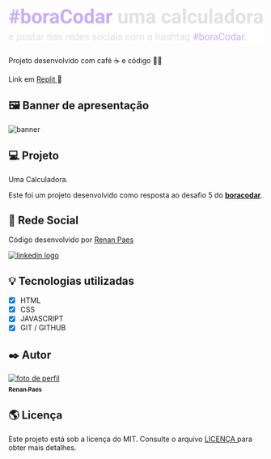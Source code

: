 <h1 align="center">
  <img alt="Cartão de produto" title="Cartão de produto" src="./img/h1svg.svg" />
</h1>

Projeto desenvolvido com café ☕ e código 👨‍💻


Link em [ Replit ](https://Calculadora.renanpaes92.repl.co) 🔗


##  🖼️ Banner de apresentação

![banner](https://user-images.githubusercontent.com/77288669/217378153-e27e0fe8-359f-47cb-a5c3-cc3c5f1d2de1.png)

## 💻 Projeto

Uma Calculadora.

Este foi um projeto desenvolvido como resposta ao desafio 5 do **[boracodar](https://boracodar.dev/#)**.

##  📱 Rede Social

Código desenvolvido por [ Renan Paes ](https://www.linkedin.com/in/renanpaes92/)

<div align="left">
  <a href="https://www.linkedin.com/in/renanpaes92/" target="_blank">
    <img src="https://raw.githubusercontent.com/maurodesouza/profile-readme-generator/master/src/assets/icons/social/linkedin/default.svg" width="52" height="40" alt="linkedin logo"  />
  </a>
</div>



##  💡 Tecnologias utilizadas

- [x] HTML
- [x] CSS
- [x] JAVASCRIPT
- [x] GIT / GITHUB

##  ✒️ Autor

<a href="https://github.com/Renan-paes">
<img src="" width="100px;" alt="foto de perfil"/>
<br />
<sub><b>Renan Paes</b></sub>
</a>
<a href="https://github.com/Renan-paes"></a>
<br />


##  🌎 Licença

Este projeto está sob a licença do MIT. Consulte o arquivo [ LICENÇA ](https://github.com/VagnerNerves/productcard-boracodar/blob/master/LICENSE) para obter mais detalhes.
